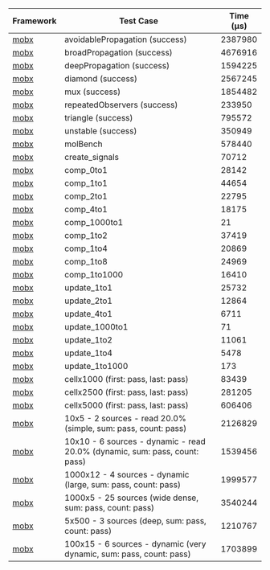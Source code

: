 | Framework | Test Case | Time (μs) |
| --- | --- | --- |
| [mobx](https://github.com/mobxjs/mobx.dart) | avoidablePropagation (success) | 2387980 |
| [mobx](https://github.com/mobxjs/mobx.dart) | broadPropagation (success) | 4676916 |
| [mobx](https://github.com/mobxjs/mobx.dart) | deepPropagation (success) | 1594225 |
| [mobx](https://github.com/mobxjs/mobx.dart) | diamond (success) | 2567245 |
| [mobx](https://github.com/mobxjs/mobx.dart) | mux (success) | 1854482 |
| [mobx](https://github.com/mobxjs/mobx.dart) | repeatedObservers (success) | 233950 |
| [mobx](https://github.com/mobxjs/mobx.dart) | triangle (success) | 795572 |
| [mobx](https://github.com/mobxjs/mobx.dart) | unstable (success) | 350949 |
| [mobx](https://github.com/mobxjs/mobx.dart) | molBench | 578440 |
| [mobx](https://github.com/mobxjs/mobx.dart) | create_signals | 70712 |
| [mobx](https://github.com/mobxjs/mobx.dart) | comp_0to1 | 28142 |
| [mobx](https://github.com/mobxjs/mobx.dart) | comp_1to1 | 44654 |
| [mobx](https://github.com/mobxjs/mobx.dart) | comp_2to1 | 22795 |
| [mobx](https://github.com/mobxjs/mobx.dart) | comp_4to1 | 18175 |
| [mobx](https://github.com/mobxjs/mobx.dart) | comp_1000to1 | 21 |
| [mobx](https://github.com/mobxjs/mobx.dart) | comp_1to2 | 37419 |
| [mobx](https://github.com/mobxjs/mobx.dart) | comp_1to4 | 20869 |
| [mobx](https://github.com/mobxjs/mobx.dart) | comp_1to8 | 24969 |
| [mobx](https://github.com/mobxjs/mobx.dart) | comp_1to1000 | 16410 |
| [mobx](https://github.com/mobxjs/mobx.dart) | update_1to1 | 25732 |
| [mobx](https://github.com/mobxjs/mobx.dart) | update_2to1 | 12864 |
| [mobx](https://github.com/mobxjs/mobx.dart) | update_4to1 | 6711 |
| [mobx](https://github.com/mobxjs/mobx.dart) | update_1000to1 | 71 |
| [mobx](https://github.com/mobxjs/mobx.dart) | update_1to2 | 11061 |
| [mobx](https://github.com/mobxjs/mobx.dart) | update_1to4 | 5478 |
| [mobx](https://github.com/mobxjs/mobx.dart) | update_1to1000 | 173 |
| [mobx](https://github.com/mobxjs/mobx.dart) | cellx1000 (first: pass, last: pass) | 83439 |
| [mobx](https://github.com/mobxjs/mobx.dart) | cellx2500 (first: pass, last: pass) | 281205 |
| [mobx](https://github.com/mobxjs/mobx.dart) | cellx5000 (first: pass, last: pass) | 606406 |
| [mobx](https://github.com/mobxjs/mobx.dart) | 10x5 - 2 sources - read 20.0% (simple, sum: pass, count: pass) | 2126829 |
| [mobx](https://github.com/mobxjs/mobx.dart) | 10x10 - 6 sources - dynamic - read 20.0% (dynamic, sum: pass, count: pass) | 1539456 |
| [mobx](https://github.com/mobxjs/mobx.dart) | 1000x12 - 4 sources - dynamic (large, sum: pass, count: pass) | 1999577 |
| [mobx](https://github.com/mobxjs/mobx.dart) | 1000x5 - 25 sources (wide dense, sum: pass, count: pass) | 3540244 |
| [mobx](https://github.com/mobxjs/mobx.dart) | 5x500 - 3 sources (deep, sum: pass, count: pass) | 1210767 |
| [mobx](https://github.com/mobxjs/mobx.dart) | 100x15 - 6 sources - dynamic (very dynamic, sum: pass, count: pass) | 1703899 |
